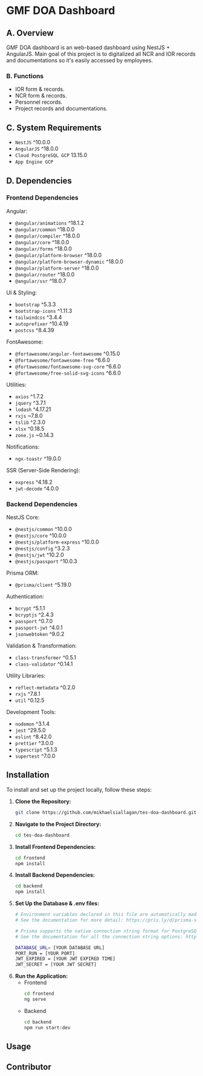 # GMF DOA Dashboard

## A. Overview
GMF DOA dashboard is an web-based dashboard using NestJS + AngularJS. Main goal of this project is to digitalized all NCR and IOR records and documentations so it's easily accessed by employees.

### B. Functions
- IOR form & records.
- NCR form & records.
- Personnel records.
- Project records and documentations.


## C. System Requirements
- `NestJS` ^10.0.0
- `AngularJS` ^18.0.0
- `Cloud PostgreSQL GCP` 13.15.0 
- `App Engine GCP`


## D. Dependencies
### Frontend Dependencies
Angular:
- `@angular/animations` ^18.1.2
- `@angular/common` ^18.0.0
- `@angular/compiler` ^18.0.0
- `@angular/core` ^18.0.0
- `@angular/forms` ^18.0.0
- `@angular/platform-browser` ^18.0.0
- `@angular/platform-browser-dynamic` ^18.0.0
- `@angular/platform-server` ^18.0.0
- `@angular/router` ^18.0.0
- `@angular/ssr` ^18.0.7

UI & Styling:
- `bootstrap` ^5.3.3
- `bootstrap-icons` ^1.11.3
- `tailwindcss` ^3.4.4
- `autoprefixer` ^10.4.19
- `postcss` ^8.4.39

FontAwesome:
- `@fortawesome/angular-fontawesome` ^0.15.0
- `@fortawesome/fontawesome-free` ^6.6.0
- `@fortawesome/fontawesome-svg-core` ^6.6.0
- `@fortawesome/free-solid-svg-icons` ^6.6.0

Utilities:
- `axios` ^1.7.2
- `jquery` ^3.7.1
- `lodash` ^4.17.21
- `rxjs` ~7.8.0
- `tslib` ^2.3.0
- `xlsx` ^0.18.5
- `zone.js` ~0.14.3

Notifications:
- `ngx-toastr` ^19.0.0

SSR (Server-Side Rendering):
- `express` ^4.18.2
- `jwt-decode` ^4.0.0

### Backend Dependencies
NestJS Core:
- `@nestjs/common` ^10.0.0
- `@nestjs/core` ^10.0.0
- `@nestjs/platform-express` ^10.0.0
- `@nestjs/config` ^3.2.3
- `@nestjs/jwt` ^10.2.0
- `@nestjs/passport` ^10.0.3

Prisma ORM:
- `@prisma/client` ^5.19.0

Authentication:
- `bcrypt` ^5.1.1
- `bcryptjs` ^2.4.3
- `passport` ^0.7.0
- `passport-jwt` ^4.0.1
- `jsonwebtoken` ^9.0.2

Validation & Transformation:
- `class-transformer` ^0.5.1
- `class-validator` ^0.14.1

Utility Libraries:
- `reflect-metadata` ^0.2.0
- `rxjs` ^7.8.1
- `util` ^0.12.5

Development Tools:
- `nodemon` ^3.1.4
- `jest` ^29.5.0
- `eslint` ^8.42.0
- `prettier` ^3.0.0
- `typescript` ^5.1.3
- `supertest` ^7.0.0


## Installation
To install and set up the project locally, follow these steps:

1. **Clone the Repository:**
   ```bash
   git clone https://github.com/mikhaelsiallagan/tes-doa-dashboard.git

2. **Navigate to the Project Directory:**
   ```bash
   cd tes-doa-dashboard
   
3. **Install Frontend Dependencies:**
   ```bash
   cd frontend
   npm install   

4. **Install Backend Dependencies:**
   ```bash
   cd backend
   npm install

5. **Set Up the Database & .env files:**
   ```bash
   # Environment variables declared in this file are automatically made available to Prisma.
   # See the documentation for more detail: https://pris.ly/d/prisma-schema#accessing-environment-variables-from-the-schema

   # Prisma supports the native connection string format for PostgreSQL, MySQL, SQLite, SQL Server, MongoDB and CockroachDB.
   # See the documentation for all the connection string options: https://pris.ly/d/connection-strings

   DATABASE_URL= [YOUR DATABASE URL]
   PORT_RUN = [YOUR PORT]
   JWT_EXPIRED = [YOUR JWT EXPIRED TIME]
   JWT_SECRET = [YOUR JWT SECRET]


6. **Run the Application:**
   - Frontend
     ```bash
     cd frontend
     ng serve  
   - Backend
     ```bash
     cd backend
     npm run start:dev

## Usage

## Contributor
